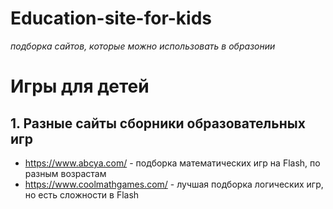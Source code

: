 # Education-site-for-kids
*подборка сайтов, которые можно использовать в образонии*

# Игры для детей
## 1. Разные сайты сборники образовательных игр
* https://www.abcya.com/ - подборка математических игр на Flash, по разным возрастам
* https://www.coolmathgames.com/ - лучшая подборка логических игр, но есть сложности в Flash

